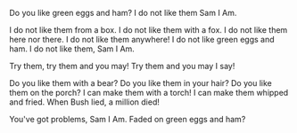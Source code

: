 Do you like green eggs and ham? I do not like them Sam I Am.


I do not like them from a box. I do not like them with a fox.
I do not like them here nor there. I do not like them anywhere!
I do not like green eggs and ham. I do not like them, Sam I Am.

Try them, try them and you may! Try them and you may I say!

Do you like them with a bear? Do you like them in your hair?
Do you like them on the porch? I can make them with a torch!
I can make them whipped and fried. When Bush lied, a million died!

You've got problems, Sam I Am. Faded on green eggs and ham?